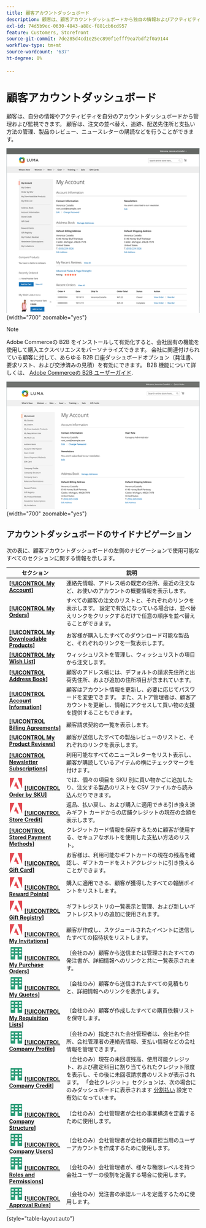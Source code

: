 ```yaml
---
title: 顧客アカウントダッシュボード
description: 顧客は、顧客アカウントダッシュボードから独自の情報およびアクティビティを管理および監視できます。
exl-id: 74d5b9ec-0630-4843-a88c-f881cb6cd957
feature: Customers, Storefront
source-git-commit: 7de285d4cd1e25ec890f1efff9ea7bdf2f0a9144
workflow-type: tm+mt
source-wordcount: '637'
ht-degree: 0%

---
```


# 顧客アカウントダッシュボード

顧客は、自分の情報やアクティビティを自分のアカウントダッシュボードから管理および監視できます。 顧客は、注文の並べ替え、追跡、配送先住所と支払い方法の管理、製品のレビュー、ニュースレターの購読などを行うことができます。

![ストアフロントのアカウントダッシュボード](assets/customer-account-dashboard.png){width="700" zoomable="yes"}

>[!NOTE]
>
> Adobe Commerceの B2B をインストールして有効化すると、会社固有の機能を使用して購入エクスペリエンスをパーソナライズできます。 会社に関連付けられている顧客に対して、あらゆる B2B 口座ダッシュボードオプション（発注書、要求リスト、および交渉済みの見積）を有効にできます。 B2B 機能について詳しくは、 [Adobe Commerceの B2B ユーザーガイド](../b2b/introduction.md).

![ストアフロントの会社アカウントダッシュボード](assets/company-admin-account-dashboard.png){width="700" zoomable="yes"}

## アカウントダッシュボードのサイドナビゲーション

次の表に、顧客アカウントダッシュボードの左側のナビゲーションで使用可能なすべてのセクションに関する情報を示します。

| セクション | 説明 |
|------------------------------------------------------------------------------------------------------------------------------------------------------|----------------------------------------------------------------------------------------------------------------------------------------------------------------------------------------------------------------------------------------------------------------------------------------------------------------------------------------------------------------|
| [**[!UICONTROL My Account]**](../customers/account-dashboard-my-account.md) | 連絡先情報、アドレス帳の既定の住所、最近の注文など、お使いのアカウントの概要情報を表示します。 |
| [**[!UICONTROL My Orders]**](../stores-purchase/orders-storefront.md#view-recently-ordered-products) | すべての顧客の注文のリストと、それぞれのリンクを表示します。 設定で有効になっている場合は、並べ替えリンクをクリックするだけで任意の順序を並べ替えることができます。 |
| [**[!UICONTROL My Downloadable Products]**](../catalog/product-create-downloadable.md#storefront-experience) | お客様が購入したすべてのダウンロード可能な製品と、それぞれのリンクを一覧表示します。 |
| [**[!UICONTROL My Wish List]**](../stores-purchase/wishlist-storefront.md) | ウィッシュリストを管理し、ウィッシュリストの項目から注文します。 |
| [**[!UICONTROL Address Book]**](../customers/account-dashboard-address-book.md) | 顧客のアドレス帳には、デフォルトの請求先住所と出荷先住所、および追加の住所項目が含まれています。 |
| [**[!UICONTROL Account Information]**](../customers/account-dashboard-account-information.md) | 顧客はアカウント情報を更新し、必要に応じてパスワードを変更できます。 また、ストア管理者は、顧客アカウントを更新し、情報にアクセスして買い物の支援を提供することもできます。 |
| [**[!UICONTROL Billing Agreements]**](../stores-purchase/paypal-billing-agreements.md#storefront-experience) | 顧客請求契約の一覧を表示します。 |
| [**[!UICONTROL My Product Reviews]**](../merchandising-promotions/product-reviews.md#product-reviews-on-the-storefront) | 顧客が送信したすべての製品レビューのリストと、それぞれのリンクを表示します。 |
| [**[!UICONTROL Newsletter Subscriptions]**](../merchandising-promotions/newsletters.md) | 利用可能なすべてのニュースレターをリスト表示し、顧客が購読しているアイテムの横にチェックマークを付けます。 |
| ![Adobe Commerce](../assets/adobe-logo.svg) [**[!UICONTROL Order by SKU]**](../stores-purchase/order-by-sku.md#order-by-sku-from-a-customer-account) | では、個々の項目を SKU 別に買い物かごに追加したり、注文する製品のリストを CSV ファイルから読み込んだりできます。 |
| ![Adobe Commerce](../assets/adobe-logo.svg) [**[!UICONTROL Store Credit]**](../customers/account-dashboard-store-credit.md) | 返品、払い戻し、および購入に適用できる引き換え済みギフト カードからの店舗クレジットの現在の金額を表示します。 |
| [**[!UICONTROL Stored Payment Methods]**](../stores-purchase/stored-payment-methods.md) | クレジットカード情報を保存するために顧客が使用する、セキュアなボルトを使用した支払い方法のリスト。 |
| ![Adobe Commerce](../assets/adobe-logo.svg) [**[!UICONTROL Gift Card]**](../catalog/product-gift-card-create.md) | お客様は、利用可能なギフトカードの現在の残高を確認し、ギフトカードをストアクレジットに引き換えることができます。 |
| ![Adobe Commerce](../assets/adobe-logo.svg) [**[!UICONTROL Reward Points]**](../merchandising-promotions/rewards-loyalty.md) | 購入に適用できる、顧客が獲得したすべての報酬ポイントをリストします。 |
| ![Adobe Commerce](../assets/adobe-logo.svg) [**[!UICONTROL Gift Registry]**](../merchandising-promotions/gift-registries.md) | ギフトレジストリの一覧表示と管理、および新しいギフトレジストリの追加に使用されます。 |
| ![Adobe Commerce](../assets/adobe-logo.svg) [**[!UICONTROL My Invitations]**](../merchandising-promotions/invitations.md) | 顧客が作成し、スケジュールされたイベントに送信したすべての招待状をリストします。 |
| ![Adobe Commerceの B2B](../assets/b2b.svg) [**[!UICONTROL My Purchase Orders]**](../b2b/account-dashboard-my-purchase-orders.md) | （会社のみ）顧客から送信または管理されたすべての発注書が、詳細情報へのリンクと共に一覧表示されます。 |
| ![Adobe Commerceの B2B](../assets/b2b.svg) [**[!UICONTROL My Quotes]**](../b2b/account-dashboard-my-quotes.md) | （会社のみ）顧客から送信されたすべての見積もりと、詳細情報へのリンクを表示します。 |
| ![Adobe Commerceの B2B](../assets/b2b.svg) [**[!UICONTROL My Requisition Lists]**](../b2b/account-dashboard-requisition-lists-manage.md) | （会社のみ）顧客が作成したすべての購買依頼リストを保守します。 |
| ![Adobe Commerceの B2B](../assets/b2b.svg) [**[!UICONTROL Company Profile]**](../b2b/account-company-manage.md#update-a-company-profile) | （会社のみ）指定された会社管理者は、会社名や住所、会社管理者の連絡先情報、支払い情報などの会社情報を管理できます。 |
| ![Adobe Commerceの B2B](../assets/b2b.svg) [**[!UICONTROL Company Credit]**](../b2b/credit-company.md#storefront-credit-information) | （会社のみ）現在の未回収残高、使用可能クレジット、および勘定科目に割り当てられたクレジット限度を表示し、その後に未回収請求書のリストが表示されます。 「会社クレジット」セクションは、次の場合にのみダッシュボードに表示されます [分割払い](../b2b/enable-basic-features.md#configure-payment-on-account) 設定で有効になっています。 |
| ![Adobe Commerceの B2B](../assets/b2b.svg) [**[!UICONTROL Company Structure]**](../b2b/account-company-structure.md) | （会社のみ）会社管理者が会社の事業構造を定義するために使用します。 |
| ![Adobe Commerceの B2B](../assets/b2b.svg) [**[!UICONTROL Company Users]**](../b2b/account-company-users.md) | （会社のみ）会社管理者が会社の購買担当用のユーザーアカウントを作成するために使用します。 |
| ![Adobe Commerceの B2B](../assets/b2b.svg) [**[!UICONTROL Roles and Permissions]**](../b2b/account-company-roles-permissions.md) | （会社のみ）会社管理者が、様々な権限レベルを持つ会社ユーザーの役割を定義する場合に使用します。 |
| ![Adobe Commerceの B2B](../assets/b2b.svg) [**[!UICONTROL Approval Rules]**](../b2b/account-dashboard-approval-rules.md) | （会社のみ）発注書の承認ルールを定義するために使用します。 |

{style="table-layout:auto"}
